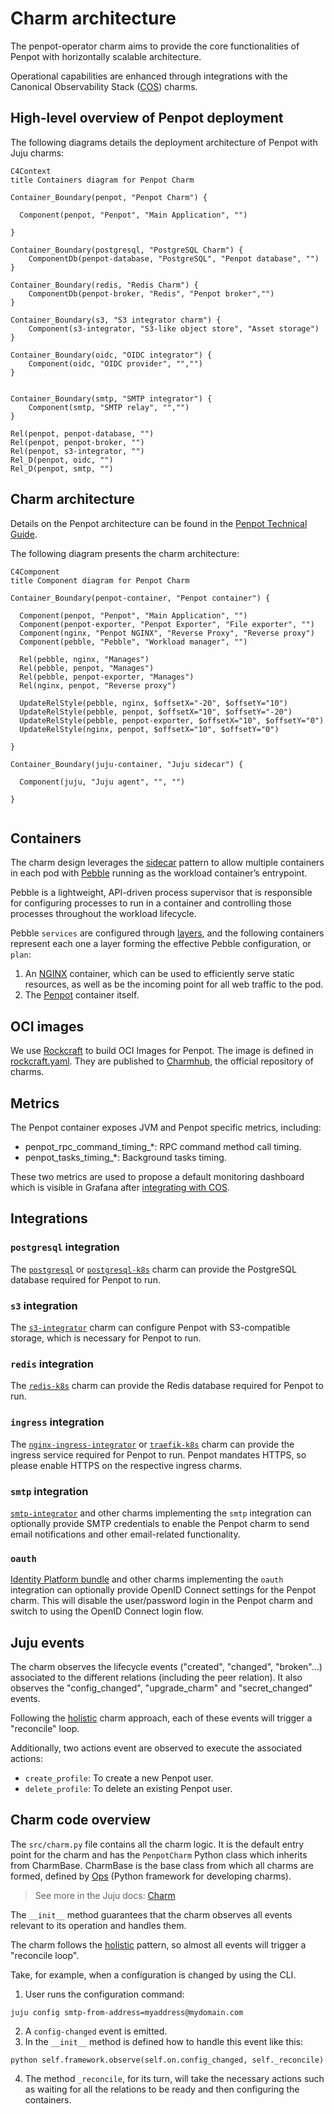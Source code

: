 # Charm architecture

The penpot-operator charm aims to provide the core functionalities of Penpot with horizontally scalable architecture.

Operational capabilities are enhanced through integrations with the Canonical Observability Stack ([COS](https://charmhub.io/topics/canonical-observability-stack/))
charms.

## High-level overview of Penpot deployment

The following diagrams details the deployment architecture of Penpot with Juju charms:

```mermaid
C4Context
title Containers diagram for Penpot Charm

Container_Boundary(penpot, "Penpot Charm") {
  
  Component(penpot, "Penpot", "Main Application", "")
  
}

Container_Boundary(postgresql, "PostgreSQL Charm") {
    ComponentDb(penpot-database, "PostgreSQL", "Penpot database", "")
}

Container_Boundary(redis, "Redis Charm") {
    ComponentDb(penpot-broker, "Redis", "Penpot broker","")
}

Container_Boundary(s3, "S3 integrator charm") {
    Component(s3-integrator, "S3-like object store", "Asset storage")
}

Container_Boundary(oidc, "OIDC integrator") {
    Component(oidc, "OIDC provider", "","")
}


Container_Boundary(smtp, "SMTP integrator") {
    Component(smtp, "SMTP relay", "","")
}

Rel(penpot, penpot-database, "")
Rel(penpot, penpot-broker, "")
Rel(penpot, s3-integrator, "")
Rel_D(penpot, oidc, "")
Rel_D(penpot, smtp, "")

```

## Charm architecture

Details on the Penpot architecture can be found in the [Penpot Technical Guide](https://help.penpot.app/technical-guide/developer/architecture/).

The following diagram presents the charm architecture:

```mermaid
C4Component
title Component diagram for Penpot Charm

Container_Boundary(penpot-container, "Penpot container") {
  
  Component(penpot, "Penpot", "Main Application", "")
  Component(penpot-exporter, "Penpot Exporter", "File exporter", "")
  Component(nginx, "Penpot NGINX", "Reverse Proxy", "Reverse proxy")
  Component(pebble, "Pebble", "Workload manager", "")
  
  Rel(pebble, nginx, "Manages")
  Rel(pebble, penpot, "Manages")
  Rel(pebble, penpot-exporter, "Manages")
  Rel(nginx, penpot, "Reverse proxy")
  
  UpdateRelStyle(pebble, nginx, $offsetX="-20", $offsetY="10")
  UpdateRelStyle(pebble, penpot, $offsetX="10", $offsetY="-20")
  UpdateRelStyle(pebble, penpot-exporter, $offsetX="10", $offsetY="0")
  UpdateRelStyle(nginx, penpot, $offsetX="10", $offsetY="0")
  
}

Container_Boundary(juju-container, "Juju sidecar") {
  
  Component(juju, "Juju agent", "", "")

}


```


## Containers

The charm design leverages the [sidecar](https://kubernetes.io/blog/2015/06/the-distributed-system-toolkit-patterns/#example-1-sidecar-containers) pattern to allow multiple containers in each pod with [Pebble](https://juju.is/docs/sdk/pebble) running as the workload container’s entrypoint.

Pebble is a lightweight, API-driven process supervisor that is responsible for configuring processes to run in a container and controlling those processes throughout the workload lifecycle.

Pebble `services` are configured through [layers](https://github.com/canonical/pebble#layer-specification), and the following containers represent each one a layer forming the effective Pebble configuration, or `plan`:

1. An [NGINX](https://www.nginx.com/) container, which can be used to efficiently serve static resources, as well as be the incoming point for all web traffic to the pod.
2. The [Penpot](https://penpot.app) container itself.

## OCI images

We use [Rockcraft](https://canonical-rockcraft.readthedocs-hosted.com/en/latest/) to build OCI Images for Penpot.
The image is defined in [rockcraft.yaml](penpot_rock/rockcraft.yaml).
They are published to [Charmhub](https://charmhub.io/), the official repository of charms.

## Metrics

The Penpot container exposes JVM and Penpot specific metrics, including:

- penpot_rpc_command_timing_*: RPC command method call timing.
- penpot_tasks_timing_*: Background tasks timing.

These two metrics are used to propose a default monitoring dashboard which is visible in Grafana after [integrating with COS](https://charmhub.io/pollen/docs/how-to-relate-to-cos).

## Integrations

### `postgresql` integration

The [`postgresql`](https://charmhub.io/postgresql) or [`postgresql-k8s`](https://charmhub.io/postgresql) charm can
provide the PostgreSQL database required for Penpot to run.

### `s3` integration

The [`s3-integrator`](https://charmhub.io/s3-integrator) charm can configure Penpot with S3-compatible storage,
which is necessary for Penpot to run.

### `redis` integration

The [`redis-k8s`](https://charmhub.io/redis-k8s) charm can provide the Redis database required for Penpot to run.

### `ingress` integration

The [`nginx-ingress-integrator`](https://charmhub.io/nginx-ingress-integrator) or
[`traefik-k8s`](https://charmhub.io/traefik-k8s) charm can provide the ingress service required for Penpot to run.
Penpot mandates HTTPS, so please enable HTTPS on the respective ingress charms.

### `smtp` integration

[`smtp-integrator`](https://charmhub.io/smtp-integrator) and other charms implementing the `smtp` integration can
optionally provide SMTP credentials to enable the Penpot charm to send email notifications and other email-related functionality.

### `oauth`

[Identity Platform bundle](https://charmhub.io/identity-platform) and other charms implementing the `oauth`
integration can optionally provide OpenID Connect settings for the Penpot charm.
This will disable the user/password login in the Penpot charm and switch to using the OpenID Connect login flow.

## Juju events

The charm observes the lifecycle events ("created", "changed", "broken"...) associated to the different relations (including the peer relation). It also observes the "config_changed", "upgrade_charm" and "secret_changed" events.

Following the [holistic](https://ops.readthedocs.io/en/latest/explanation/holistic-vs-delta-charms.html) charm approach, each of these events will trigger a "reconcile" loop.

Additionally, two actions event are observed to execute the associated actions:

- `create_profile`: To create a new Penpot user.
- `delete_profile`: To delete an existing Penpot user.

## Charm code overview

The `src/charm.py` file contains all the charm logic. It is the default entry point for the charm and has the `PenpotCharm` Python class which inherits
from CharmBase. CharmBase is the base class from which all charms are formed, defined
by [Ops](https://juju.is/docs/sdk/ops) (Python framework for developing charms).

> See more in the Juju docs: [Charm](https://documentation.ubuntu.com/juju/latest/user/reference/charm/)

The `__init__` method guarantees that the charm observes all events relevant to its operation and handles them.

The charm follows the [holistic](https://ops.readthedocs.io/en/latest/explanation/holistic-vs-delta-charms.html) pattern, so almost all events will trigger a "reconcile loop".

Take, for example, when a configuration is changed by using the CLI.

1. User runs the configuration command: 
```
juju config smtp-from-address=myaddress@mydomain.com
```
2. A `config-changed` event is emitted.
3. In the `__init__` method is defined how to handle this event like this: 
```
python self.framework.observe(self.on.config_changed, self._reconcile)
```
4. The method `_reconcile`, for its turn, will take the necessary actions such as waiting for all the relations to be ready and then configuring the containers.
